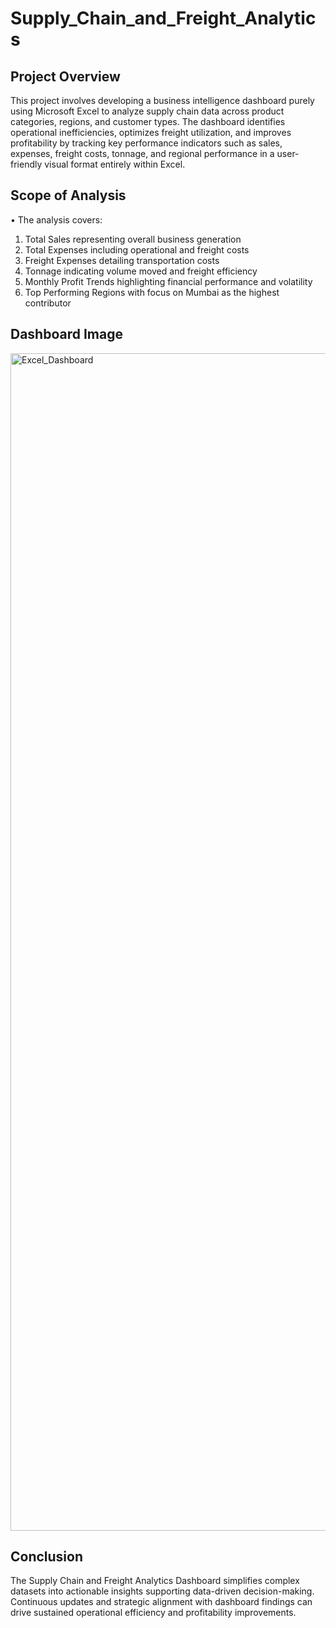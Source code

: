 # Supply_Chain_and_Freight_Analytics

## Project Overview

This project involves developing a business intelligence dashboard purely using Microsoft Excel to analyze supply chain data across product categories, regions, and customer types. The dashboard identifies operational inefficiencies, optimizes freight utilization, and improves profitability by tracking key performance indicators such as sales, expenses, freight costs, tonnage, and regional performance in a user-friendly visual format entirely within Excel.

## Scope of Analysis 

•	The analysis covers:

  1) Total Sales representing overall business generation
  2) Total Expenses including operational and freight costs
  3) Freight Expenses detailing transportation costs
  4) Tonnage indicating volume moved and freight efficiency
  5) Monthly Profit Trends highlighting financial performance and volatility
  6) Top Performing Regions with focus on Mumbai as the highest contributor

## Dashboard Image

<img width="3320" height="1884" alt="Excel_Dashboard" src="https://github.com/user-attachments/assets/01eb85f3-21a2-4ef8-90cd-ca47257b6d09" />

## Conclusion

The Supply Chain and Freight Analytics Dashboard simplifies complex datasets into actionable insights supporting data-driven decision-making. Continuous updates and strategic alignment with dashboard findings can drive sustained operational efficiency and profitability improvements.
